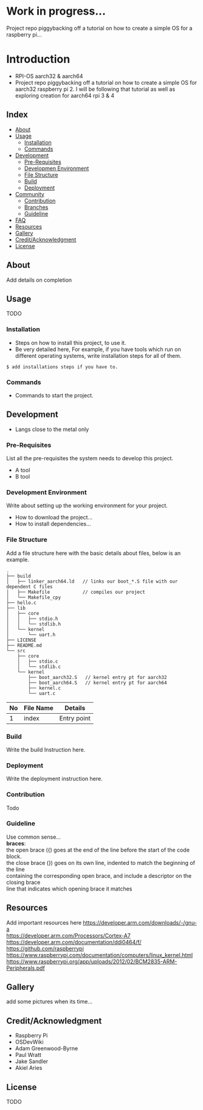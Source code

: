 # Work in progress...

Project repo piggybacking off a tutorial on how to create a simple OS for a raspberry pi...

# Introduction
- RPI-OS aarch32 & aarch64 
- Project repo piggybacking off a tutorial on how to create a simple OS for aarch32
  raspberry pi 2. I will be following that tutorial as well as exploring creation
  for aarch64 rpi 3 & 4

## Index

- [About](#beginner-about)
- [Usage](#zap-usage)
  - [Installation](#electric_plug-installation)
  - [Commands](#package-commands)
- [Development](#wrench-development)
  - [Pre-Requisites](#notebook-pre-requisites)
  - [Developmen Environment](#nut_and_bolt-development-environment)
  - [File Structure](#file_folder-file-structure)
  - [Build](#hammer-build)  
  - [Deployment](#rocket-deployment)  
- [Community](#cherry_blossom-community)
  - [Contribution](#fire-contribution)
  - [Branches](#cactus-branches)
  - [Guideline](#exclamation-guideline)  
- [FAQ](#question-faq)
- [Resources](#page_facing_up-resources)
- [Gallery](#camera-gallery)
- [Credit/Acknowledgment](#star2-creditacknowledgment)
- [License](#lock-license)

## About
Add details on completion

## Usage
TODO

### Installation
- Steps on how to install this project, to use it.
- Be very detailed here, For example, if you have tools which run on different operating systems, write installation steps for all of them.

```
$ add installations steps if you have to.
```

### Commands
- Commands to start the project.

## Development
- Langs close to the metal only

### Pre-Requisites
List all the pre-requisites the system needs to develop this project.
- A tool
- B tool

### Development Environment
Write about setting up the working environment for your project.
- How to download the project...
- How to install dependencies...


### File Structure
Add a file structure here with the basic details about files, below is an example.

```
.
├── build
│   ├── linker_aarch64.ld   // links our boot_*.S file with our dependent C files
│   ├── Makefile            // compiles our project
│   └── Makefile_cpy
├── hello.c
├── lib
│   ├── core
│   │   ├── stdio.h
│   │   └── stdlib.h
│   └── kernel
│       └── uart.h
├── LICENSE
├── README.md
└── src
    ├── core
    │   ├── stdio.c
    │   └── stdlib.c
    └── kernel
        ├── boot_aarch32.S   // kernel entry pt for aarch32 
        ├── boot_aarch64.S   // kernel entry pt for aarch64
        ├── kernel.c
        └── uart.c

```

| No | File Name | Details 
|----|------------|-------|
| 1  | index | Entry point

### Build
Write the build Instruction here.

### Deployment
Write the deployment instruction here.


### Contribution
Todo

### Guideline

Use common sense... <br>
**braces**: <br>
the open brace ({) goes at the end of the line before the start of the code block. <br>
the close brace (}) goes on its own line, indented to match the beginning of the line <br>
containing the corresponding open brace, and include a descriptor on the closing brace <br>
line that indicates which opening brace it matches <br>


## Resources
Add important resources here
https://developer.arm.com/downloads/-/gnu-a <br>
https://developer.arm.com/Processors/Cortex-A7 <br>
https://developer.arm.com/documentation/ddi0464/f/ <br>
https://github.com/raspberrypi <br>
https://www.raspberrypi.com/documentation/computers/linux_kernel.html <br>
https://www.raspberrypi.org/app/uploads/2012/02/BCM2835-ARM-Peripherals.pdf <br>


## Gallery
add some pictures when its  time...

## Credit/Acknowledgment
  * Raspberry Pi
  * OSDevWiki
  * Adam Greenwood-Byrne
  * Paul Wratt
  * Jake Sandler
  * Akiel Aries

## License
TODO
